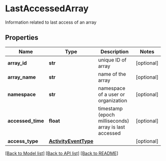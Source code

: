 # LastAccessedArray

Information related to last access of an array
## Properties
Name | Type | Description | Notes
------------ | ------------- | ------------- | -------------
**array_id** | **str** | unique ID of array | [optional] 
**array_name** | **str** | name of the array | [optional] 
**namespace** | **str** | namespace of a user or organization | [optional] 
**accessed_time** | **float** | timestamp (epoch milliseconds) array is last accessed | [optional] 
**access_type** | [**ActivityEventType**](ActivityEventType.md) |  | [optional] 

[[Back to Model list]](../README.md#documentation-for-models) [[Back to API list]](../README.md#documentation-for-api-endpoints) [[Back to README]](../README.md)


